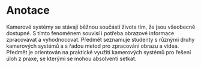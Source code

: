 # Anotace

Kamerové systémy se stávají běžnou součástí života tím, že jsou všeobecně dostupné. S tímto fenoménem souvisí i potřeba obrazové informace zpracovávat a vyhodnocovat. Předmět seznamuje studenty s různými druhy kamerových systémů a s řadou metod pro zpracování obrazu a videa. Předmět je orientován na praktické využití kamerových systémů pro řešení úloh z praxe, se kterými se mohou absolventi setkat.